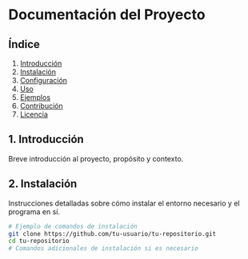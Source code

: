 # Documentación del Proyecto

## Índice

1. [Introducción](#1-introducción)
2. [Instalación](#2-instalación)
3. [Configuración](#3-configuración)
4. [Uso](#4-uso)
5. [Ejemplos](#5-ejemplos)
6. [Contribución](#6-contribución)
7. [Licencia](#7-licencia)

## 1. Introducción

Breve introducción al proyecto, propósito y contexto. 

## 2. Instalación

Instrucciones detalladas sobre cómo instalar el entorno necesario y el programa en sí.

```bash
# Ejemplo de comandos de instalación
git clone https://github.com/tu-usuario/tu-repositorio.git
cd tu-repositorio
# Comandos adicionales de instalación si es necesario
